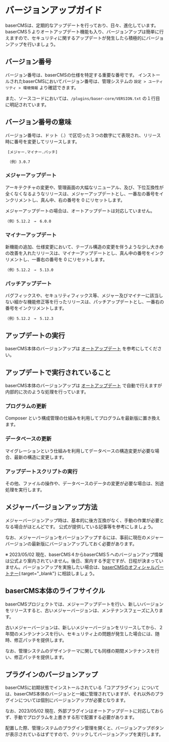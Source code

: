 # バージョンアップガイド

baserCMSは、定期的なアップデートを行っており、日々、進化しています。
baserCMS５よりオートアップデート機能も入り、バージョンアップは簡単に行えますので、セキュリティに関するアップデートが発生したら積極的にバージョンアップを行いましょう。

## バージョン番号
バージョン番号は、baserCMSの仕様を特定する重要な番号です。
インストールされたbaserCMSにおいてバージョン番号は、管理システムの `設定 > ユーティリティ > 環境情報` より確認できます。

また、ソースコードにおいては、`/plugins/baser-core/VERSION.txt` の１行目に明記されています。

## バージョン番号の意味

バージョン番号は、ドット（.）で区切った３つの数字にて表現され、リリース時に番号を変更してリリースします。

```shell
 [メジャー.マイナー.パッチ]
 
 （例）3.0.7
```

### メジャーアップデート
アーキテクチャの変更や、管理画面の大幅なリニューアル、及び、下位互換性が全くなくなるようなリリースは、メジャーアップデートとし、一番左の番号をインクリメントし、真ん中、右の番号を
0 にリセットします。

メジャーアップデートの場合は、オートアップデートは対応していません。

```shell
（例）5.12.2　→　6.0.0
```

### マイナーアップデート
新機能の追加、仕様変更において、テーブル構造の変更を伴うような少し大きめの改善を入れたリリースは、マイナーアップデートとし、真ん中の番号をインクリメントし、一番右の番号を
0 にリセットします。

```shell
（例）5.12.2　→　5.13.0
```


### パッチアップデート
バグフィックスや、セキュリティフィックス等、メジャー及びマイナーに該当しない細かな機能修正等を行ったリリースは、パッチアップデートとし、一番右の番号をインクリメントします。

```shell
（例）5.12.2　→　5.12.3
```

## アップデートの実行
baserCMS本体のバージョンアップは [オートアップデート](../ver5_tour#オートアップデート) を参考にしてください。

## アップデートで実行されていること
baserCMS本体のバージョンアップは [オートアップデート](../ver5_tour#オートアップデート) で自動で行えますが内部的に次のような処理を行っています。

### プログラムの更新
Composer という構成管理の仕組みを利用してプログラムを最新版に置き換えます。

### データベースの更新
マイグレーションという仕組みを利用してデータベースの構造変更が必要な場合、最新の構造に変更します。

### アップデートスクリプトの実行
その他、ファイルの操作や、データベースのデータの変更が必要な場合は、別途処理を実行します。


## メジャーバージョンアップ方法
メジャーバージョンアップ時は、基本的に後方互換がなく、手動の作業が必要となる場合がほとんどです。
公式が提供している記事等を参考にしましょう。

なお、メジャーバージョンをバージョンアップするには、事前に現在のメジャーバージョンの最新版にバージョンアップしておく必要があります。

※ 2023/05/02 現在、baserCMS４からbaserCMS５へのバージョンアップ情報は公式より案内されていません。後日、案内する予定ですが、日程が決まっていません。バージョンアップを実施したい場合は、[baserCMSのオフィシャルパートナー](https://basercms.net/partners/){:target="_blank"} に相談しましょう。

## baserCMS本体のライフサイクル

baserCMSプロジェクトでは、メジャーアップデートを行い、新しいバージョンをリリースすると、古いメジャーバージョンは、メンテナンスフェーズに入ります。

古いメジャーバージョンは、新しいメジャーバージョンをリリースしてから、２年間のメンテンナンスを行い、セキュリティ上の問題が発生した場合には、随時、修正パッチを提供します。

なお、管理システムのデザインテーマに関しても同様の期間メンテナンスを行い、修正パッチを提供します。


## プラグインのバージョンアップ
baserCMSに初期状態でインストールされている「コアプラグイン」については、baserCMS本体のバージョンと一緒に管理されていますが、それ以外のプラグインについては個別にバージョンアップが必要となります。

なお、2023/05/02 現在、外部プラグインはオートアップデートに対応しておらず、手動でプログラムを上書きする形で配置する必要があります。

配置した際、管理システムのプラグイン管理を開くと、バージョンアップボタンが表示されているはずですので、クリックしてバージョンアップを実行します。


